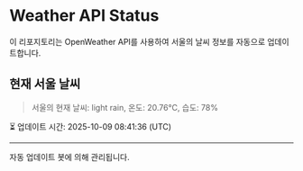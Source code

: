 
# Weather API Status

이 리포지토리는 OpenWeather API를 사용하여 서울의 날씨 정보를 자동으로 업데이트합니다.

## 현재 서울 날씨
> 서울의 현재 날씨: light rain, 온도: 20.76°C, 습도: 78%

⏳ 업데이트 시간: 2025-10-09 08:41:36 (UTC)

---
자동 업데이트 봇에 의해 관리됩니다.

